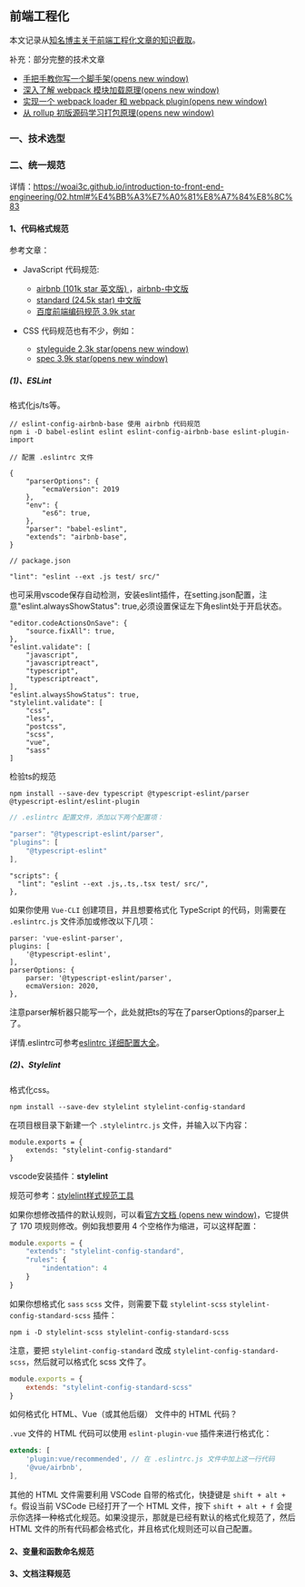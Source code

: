 

## 前端工程化

本文记录从[知名博主关于前端工程化文章的知识截取](https://woai3c.github.io/introduction-to-front-end-engineering)。



补充：部分完整的技术文章

- [手把手教你写一个脚手架(opens new window)](https://github.com/woai3c/Front-end-articles/issues/22)
- [深入了解 webpack 模块加载原理(opens new window)](https://github.com/woai3c/Front-end-articles/issues/7)
- [实现一个 webpack loader 和 webpack plugin(opens new window)](https://github.com/woai3c/Front-end-articles/issues/6)
- [从 rollup 初版源码学习打包原理(opens new window)](https://github.com/woai3c/Front-end-articles/issues/5)



### 一、技术选型





### 二、统一规范

详情：https://woai3c.github.io/introduction-to-front-end-engineering/02.html#%E4%BB%A3%E7%A0%81%E8%A7%84%E8%8C%83

#### 1、代码格式规范

参考文章：

- JavaScript 代码规范:
  - [airbnb (101k star 英文版) ](https://github.com/airbnb/javascript)，[airbnb-中文版](https://github.com/lin-123/javascript)
  - [standard (24.5k star) 中文版](https://github.com/standard/standard/blob/master/docs/README-zhcn.md)
  - [百度前端编码规范 3.9k star](https://github.com/ecomfe/spec)

- CSS 代码规范也有不少，例如：
  - [styleguide 2.3k star(opens new window)](https://github.com/fex-team/styleguide/blob/master/css.md)
  - [spec 3.9k star(opens new window)](https://github.com/ecomfe/spec/blob/master/css-style-guide.md)

##### (1)、ESLint

格式化js/ts等。

```
// eslint-config-airbnb-base 使用 airbnb 代码规范
npm i -D babel-eslint eslint eslint-config-airbnb-base eslint-plugin-import
```

```
// 配置 .eslintrc 文件

{
    "parserOptions": {
        "ecmaVersion": 2019
    },
    "env": {
        "es6": true,
    },
    "parser": "babel-eslint",
    "extends": "airbnb-base",
}
```

```
// package.json

"lint": "eslint --ext .js test/ src/"
```

也可采用vscode保存自动检测，安装eslint插件，在setting.json配置，注意"eslint.alwaysShowStatus": true,必须设置保证左下角eslint处于开启状态。

```
"editor.codeActionsOnSave": {
    "source.fixAll": true,
},
"eslint.validate": [
    "javascript",
    "javascriptreact",
    "typescript",
    "typescriptreact",
],
"eslint.alwaysShowStatus": true,
"stylelint.validate": [
    "css",
    "less",
    "postcss",
    "scss",
    "vue",
    "sass"
]
```



检验ts的规范

```
npm install --save-dev typescript @typescript-eslint/parser @typescript-eslint/eslint-plugin
```

```js
// .eslintrc 配置文件，添加以下两个配置项：

"parser": "@typescript-eslint/parser",
"plugins": [
    "@typescript-eslint"
],
```

```
"scripts": {
  "lint": "eslint --ext .js,.ts,.tsx test/ src/",
},
```

如果你使用 `Vue-CLI` 创建项目，并且想要格式化 TypeScript 的代码，则需要在 `.eslintrc.js` 文件添加或修改以下几项：

```
parser: 'vue-eslint-parser',
plugins: [
    '@typescript-eslint',
],
parserOptions: {
    parser: '@typescript-eslint/parser',
    ecmaVersion: 2020,
},
```



注意parser解析器只能写一个，此处就把ts的写在了parserOptions的parser上了。

详情.eslintrc可参考[eslintrc 详细配置大全](https://blog.csdn.net/u010085423/article/details/122512875?utm_medium=distribute.pc_relevant.none-task-blog-2~default~baidujs_baidulandingword~default-0-122512875-blog-114993630.pc_relevant_default&spm=1001.2101.3001.4242.1&utm_relevant_index=3)。

##### (2)、Stylelint

格式化css。

```
npm install --save-dev stylelint stylelint-config-standard
```

在项目根目录下新建一个 `.stylelintrc.js` 文件，并输入以下内容：

```
module.exports = {
    extends: "stylelint-config-standard"
}
```

vscode安装插件：**stylelint**

规范可参考：[stylelint样式规范工具](https://blog.csdn.net/weixin_42046201/article/details/117335102?spm=1001.2101.3001.6661.1&utm_medium=distribute.pc_relevant_t0.none-task-blog-2%7Edefault%7ECTRLIST%7ERate-1-117335102-blog-123892154.pc_relevant_multi_platform_whitelistv4&depth_1-utm_source=distribute.pc_relevant_t0.none-task-blog-2%7Edefault%7ECTRLIST%7ERate-1-117335102-blog-123892154.pc_relevant_multi_platform_whitelistv4&utm_relevant_index=1)

如果你想修改插件的默认规则，可以看[官方文档 (opens new window)](https://github.com/stylelint/stylelint/blob/5a8465770b4ec17bb1b47f359d1a17132a204a71/docs/user-guide/rules/list.md)，它提供了 170 项规则修改。例如我想要用 4 个空格作为缩进，可以这样配置：

```js
module.exports = {
    "extends": "stylelint-config-standard",
    "rules": {
        "indentation": 4
    }
}
```

如果你想格式化 `sass` `scss` 文件，则需要下载 `stylelint-scss` `stylelint-config-standard-scss` 插件：

```text
npm i -D stylelint-scss stylelint-config-standard-scss
```

注意，要把 `stylelint-config-standard` 改成 `stylelint-config-standard-scss`，然后就可以格式化 scss 文件了。

```js
module.exports = {
    extends: "stylelint-config-standard-scss"
}
```

如何格式化 HTML、Vue（或其他后缀） 文件中的 HTML 代码？

`.vue` 文件的 HTML 代码可以使用 `eslint-plugin-vue` 插件来进行格式化：

```js
extends: [
    'plugin:vue/recommended', // 在 .eslintrc.js 文件中加上这一行代码
    '@vue/airbnb',
],
```

其他的 HTML 文件需要利用 VSCode 自带的格式化，快捷键是 `shift + alt + f`。假设当前 VSCode 已经打开了一个 HTML 文件，按下 `shift + alt + f` 会提示你选择一种格式化规范。如果没提示，那就是已经有默认的格式化规范了，然后 HTML 文件的所有代码都会格式化，并且格式化规则还可以自己配置。

#### 2、变量和函数命名规范

#### 3、文档注释规范

#### 

